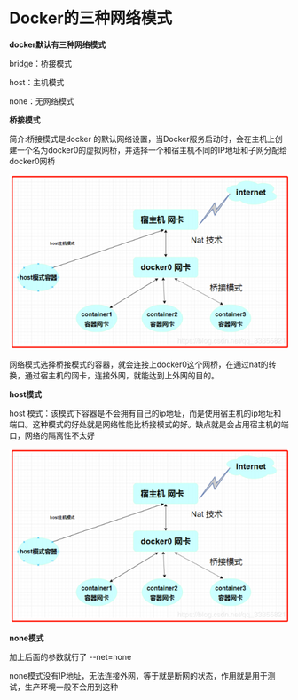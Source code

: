 # Docker的三种网络模式

**docker默认有三种网络模式**

bridge：桥接模式

host：主机模式

none：无网络模式

**桥接模式**

简介:桥接模式是docker 的默认网络设置，当Docker服务启动时，会在主机上创建一个名为docker0的虚拟网桥，并选择一个和宿主机不同的IP地址和子网分配给docker0网桥

![img](images/clipboard.png)

网络模式选择桥接模式的容器，就会连接上docker0这个网桥，在通过nat的转换，通过宿主机的网卡，连接外网，就能达到上外网的目的。

**host模式**

host 模式：该模式下容器是不会拥有自己的ip地址，而是使用宿主机的ip地址和端口。这种模式的好处就是网络性能比桥接模式的好。缺点就是会占用宿主机的端口，网络的隔离性不太好

![img](images/clipboard.png)

**none模式**

加上后面的参数就行了 --net=none

none模式没有IP地址，无法连接外网，等于就是断网的状态，作用就是用于测试，生产环境一般不会用到这种